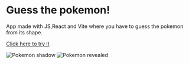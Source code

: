 # Guess the pokemon!

App made with JS,React and Vite where you have to guess the pokemon from its shape.

[Click here to try it](https://guess-pokemon-chi.vercel.app/)


![Pokemon shadow](https://github.com/carlosazeta/guess-pokemon/assets/78436847/4caaea16-05e8-4a49-aafc-91991174e6e9)
![Pokemon revealed](https://github.com/carlosazeta/guess-pokemon/assets/78436847/841f5cc0-7847-4863-9f08-4e222ace9e26)
